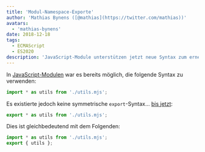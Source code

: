 ```yaml
---
title: 'Modul-Namespace-Exporte'
author: 'Mathias Bynens ([@mathias](https://twitter.com/mathias))'
avatars:
  - 'mathias-bynens'
date: 2018-12-18
tags:
  - ECMAScript
  - ES2020
description: 'JavaScript-Module unterstützen jetzt neue Syntax zum erneuten Export aller Eigenschaften innerhalb eines Namespaces.'
---
```

In [JavaScript-Modulen](/features/modules) war es bereits möglich, die folgende Syntax zu verwenden:

```js
import * as utils from './utils.mjs';
```

Es existierte jedoch keine symmetrische `export`-Syntax… [bis jetzt](https://github.com/tc39/proposal-export-ns-from):

```js
export * as utils from './utils.mjs';
```

Dies ist gleichbedeutend mit dem Folgenden:

```js
import * as utils from './utils.mjs';
export { utils };
```
